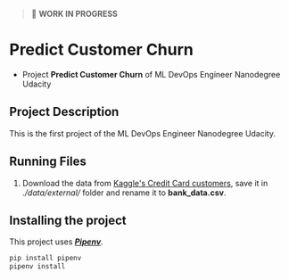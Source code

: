> :construction: **WORK IN PROGRESS**

# Predict Customer Churn

- Project **Predict Customer Churn** of ML DevOps Engineer Nanodegree Udacity
## Project Description

This is the first project of the ML DevOps Engineer Nanodegree Udacity.

## Running Files

1. Download the data from [Kaggle's Credit Card customers](https://www.kaggle.com/sakshigoyal7/credit-card-customers), save it in *./data/external/* folder and rename it to **bank_data.csv**.

## Installing the project

This project uses [***Pipenv***](https://pipenv.pypa.io/en/latest/).

```bash
pip install pipenv
pipenv install
